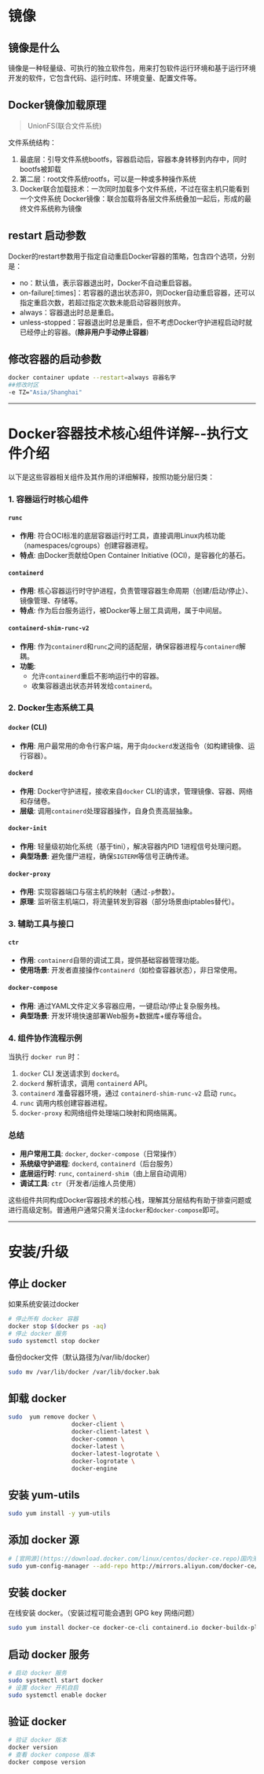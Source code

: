 # 镜像
## 镜像是什么
镜像是一种轻量级、可执行的独立软件包，用来打包软件运行环境和基于运行环境开发的软件，它包含代码、运行时库、环境变量、配置文件等。
## Docker镜像加载原理
> UnionFS(联合文件系统)

文件系统结构：
1. 最底层：引导文件系统bootfs，容器启动后，容器本身转移到内存中，同时bootfs被卸载
2. 第二层：root文件系统rootfs，可以是一种或多种操作系统
3. Docker联合加载技术：一次同时加载多个文件系统，不过在宿主机只能看到一个文件系统
Docker镜像：联合加载将各层文件系统叠加一起后，形成的最终文件系统称为镜像

## restart 启动参数
Docker的restart参数用于指定自动重启Docker容器的策略，包含四个选项，分别是：

- no：默认值，表示容器退出时，Docker不自动重启容器。
- on-failure[:times]：若容器的退出状态非0，则Docker自动重启容器，还可以指定重启次数，若超过指定次数未能启动容器则放弃。
- always：容器退出时总是重启。
- unless-stopped：容器退出时总是重启，但不考虑Docker守护进程启动时就已经停止的容器。(**除非用户手动停止容器**)


## 修改容器的启动参数
```bash
docker container update --restart=always 容器名字
##修改时区 
-e TZ="Asia/Shanghai" 
```
---

# Docker容器技术核心组件详解--执行文件介绍
以下是这些容器相关组件及其作用的详细解释，按照功能分层归类：

### **1. 容器运行时核心组件**
#### **`runc`**
- **作用**: 符合OCI标准的底层容器运行时工具，直接调用Linux内核功能（namespaces/cgroups）创建容器进程。
- **特点**: 由Docker贡献给Open Container Initiative (OCI)，是容器化的基石。

#### **`containerd`**
- **作用**: 核心容器运行时守护进程，负责管理容器生命周期（创建/启动/停止）、镜像管理、存储等。
- **特点**: 作为后台服务运行，被Docker等上层工具调用，属于中间层。

#### **`containerd-shim-runc-v2`**
- **作用**: 作为`containerd`和`runc`之间的适配层，确保容器进程与`containerd`解耦。
- **功能**: 
  - 允许`containerd`重启不影响运行中的容器。
  - 收集容器退出状态并转发给`containerd`。

### **2. Docker生态系统工具**
#### **`docker` (CLI)**
- **作用**: 用户最常用的命令行客户端，用于向`dockerd`发送指令（如构建镜像、运行容器）。

#### **`dockerd`**
- **作用**: Docker守护进程，接收来自`docker` CLI的请求，管理镜像、容器、网络和存储卷。
- **层级**: 调用`containerd`处理容器操作，自身负责高层抽象。

#### **`docker-init`**
- **作用**: 轻量级初始化系统（基于tini），解决容器内PID 1进程信号处理问题。
- **典型场景**: 避免僵尸进程，确保`SIGTERM`等信号正确传递。

#### **`docker-proxy`**
- **作用**: 实现容器端口与宿主机的映射（通过`-p`参数）。
- **原理**: 监听宿主机端口，将流量转发到容器（部分场景由iptables替代）。

### **3. 辅助工具与接口**
#### **`ctr`**
- **作用**: `containerd`自带的调试工具，提供基础容器管理功能。
- **使用场景**: 开发者直接操作`containerd`（如检查容器状态），非日常使用。

#### **`docker-compose`**
- **作用**: 通过YAML文件定义多容器应用，一键启动/停止复杂服务栈。
- **典型场景**: 开发环境快速部署Web服务+数据库+缓存等组合。


### **4. 组件协作流程示例**
当执行 `docker run` 时：
1. `docker` CLI 发送请求到 `dockerd`。
2. `dockerd` 解析请求，调用 `containerd` API。
3. `containerd` 准备容器环境，通过 `containerd-shim-runc-v2` 启动 `runc`。
4. `runc` 调用内核创建容器进程。
5. `docker-proxy` 和网络组件处理端口映射和网络隔离。

### **总结**
- **用户常用工具**: `docker`, `docker-compose`（日常操作）
- **系统级守护进程**: `dockerd`, `containerd`（后台服务）
- **底层运行时**: `runc`, `containerd-shim`（由上层自动调用）
- **调试工具**: `ctr`（开发者/运维人员使用）

这些组件共同构成Docker容器技术的核心栈，理解其分层结构有助于排查问题或进行高级定制。普通用户通常只需关注`docker`和`docker-compose`即可。

---


# 安装/升级
## 停止 docker 
如果系统安装过docker
```bash
# 停止所有 docker 容器
docker stop $(docker ps -aq)
# 停止 docker 服务
sudo systemctl stop docker
```
备份docker文件（默认路径为/var/lib/docker）
```bash
sudo mv /var/lib/docker /var/lib/docker.bak
```

## 卸载 docker
```bash
sudo  yum remove docker \
                  docker-client \
                  docker-client-latest \
                  docker-common \
                  docker-latest \
                  docker-latest-logrotate \
                  docker-logrotate \
                  docker-engine
```
                  
## 安装 yum-utils
```bash
sudo yum install -y yum-utils
```
## 添加 docker 源
```bash
# [官网源](https://download.docker.com/linux/centos/docker-ce.repo)国内无法访问，本次使用阿里源
sudo yum-config-manager --add-repo http://mirrors.aliyun.com/docker-ce/linux/centos/docker-ce.repo
```

## 安装 docker
在线安装 docker。（安装过程可能会遇到 GPG key 网络问题）
```bash
sudo yum install docker-ce docker-ce-cli containerd.io docker-buildx-plugin docker-compose-plugin -y
```
## 启动 docker 服务
```bash
# 启动 docker 服务
sudo systemctl start docker
# 设置 docker 开机自启
sudo systemctl enable docker
```

## 验证 docker
```bash
# 验证 docker 版本
docker version
# 查看 docker compose 版本
docker compose version
```